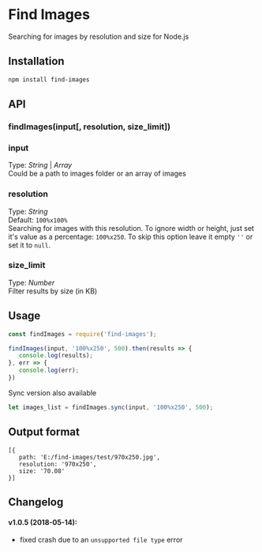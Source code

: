 # Find Images   
Searching for images by resolution and size for Node.js



## Installation
```bash
npm install find-images
```


## API

### findImages(input[, resolution, size_limit])

### input
Type: _String_ | _Array_  
Could be a path to images folder or an array of images  


### resolution
Type: _String_  
Default: `100%x100%`   
Searching for images with this resolution. To ignore width or height, just set it's value as a percentage: `100%x250`. To skip this option leave it empty `''` or set it to `null`.


### size_limit
Type: _Number_  
Filter results by size (in KB)  



## Usage
```javascript
const findImages = require('find-images');

findImages(input, '100%x250', 500).then(results => {
   console.log(results);
}, err => {
   console.log(err);
})
```

Sync version also available
```javascript
let images_list = findImages.sync(input, '100%x250', 500);
```


## Output format
```
[{
   path: 'E:/find-images/test/970x250.jpg',
   resolution: '970x250',
   size: '70.08' 
}]
```




## Changelog 
#### v1.0.5 (2018-05-14):
- fixed crash due to an `unsupported file type` error
